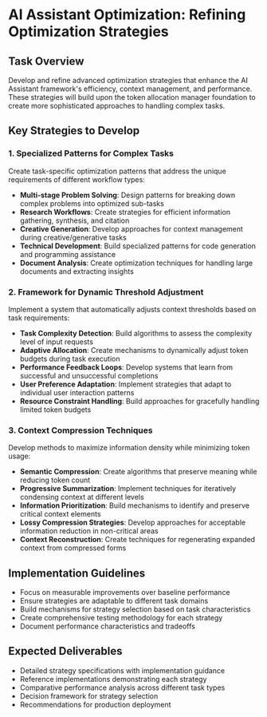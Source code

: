 # AI Assistant Optimization: Refining Optimization Strategies

## Task Overview
Develop and refine advanced optimization strategies that enhance the AI Assistant framework's efficiency, context management, and performance. These strategies will build upon the token allocation manager foundation to create more sophisticated approaches to handling complex tasks.

## Key Strategies to Develop

### 1. Specialized Patterns for Complex Tasks
Create task-specific optimization patterns that address the unique requirements of different workflow types:

- **Multi-stage Problem Solving**: Design patterns for breaking down complex problems into optimized sub-tasks
- **Research Workflows**: Create strategies for efficient information gathering, synthesis, and citation
- **Creative Generation**: Develop approaches for context management during creative/generative tasks
- **Technical Development**: Build specialized patterns for code generation and programming assistance
- **Document Analysis**: Create optimization techniques for handling large documents and extracting insights

### 2. Framework for Dynamic Threshold Adjustment
Implement a system that automatically adjusts context thresholds based on task requirements:

- **Task Complexity Detection**: Build algorithms to assess the complexity level of input requests
- **Adaptive Allocation**: Create mechanisms to dynamically adjust token budgets during task execution
- **Performance Feedback Loops**: Develop systems that learn from successful and unsuccessful completions
- **User Preference Adaptation**: Implement strategies that adapt to individual user interaction patterns
- **Resource Constraint Handling**: Build approaches for gracefully handling limited token budgets

### 3. Context Compression Techniques
Develop methods to maximize information density while minimizing token usage:

- **Semantic Compression**: Create algorithms that preserve meaning while reducing token count
- **Progressive Summarization**: Implement techniques for iteratively condensing context at different levels
- **Information Prioritization**: Build mechanisms to identify and preserve critical context elements
- **Lossy Compression Strategies**: Develop approaches for acceptable information reduction in non-critical areas
- **Context Reconstruction**: Create techniques for regenerating expanded context from compressed forms

## Implementation Guidelines
- Focus on measurable improvements over baseline performance
- Ensure strategies are adaptable to different task domains
- Build mechanisms for strategy selection based on task characteristics
- Create comprehensive testing methodology for each strategy
- Document performance characteristics and tradeoffs

## Expected Deliverables
- Detailed strategy specifications with implementation guidance
- Reference implementations demonstrating each strategy
- Comparative performance analysis across different task types
- Decision framework for strategy selection
- Recommendations for production deployment